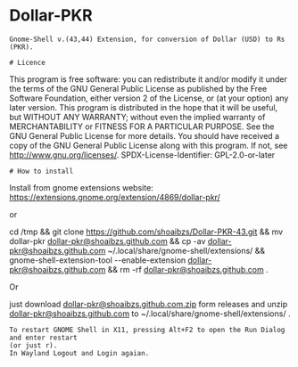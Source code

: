 # Dollar-PKR
```
Gnome-Shell v.(43,44) Extension, for conversion of Dollar (USD) to Rs (PKR).

# Licence
```
This program is free software: you can redistribute it and/or modify
it under the terms of the GNU General Public License as published by
the Free Software Foundation, either version 2 of the License, or
(at your option) any later version.
This program is distributed in the hope that it will be useful,
but WITHOUT ANY WARRANTY; without even the implied warranty of
MERCHANTABILITY or FITNESS FOR A PARTICULAR PURPOSE.  See the
GNU General Public License for more details.
You should have received a copy of the GNU General Public License
along with this program.  If not, see <http://www.gnu.org/licenses/>.
SPDX-License-Identifier: GPL-2.0-or-later
```
# How to install
```
Install from gnome extensions website:
https://extensions.gnome.org/extension/4869/dollar-pkr/

or

cd /tmp && git clone https://github.com/shoaibzs/Dollar-PKR-43.git && mv dollar-pkr dollar-pkr@shoaibzs.github.com && cp -av dollar-pkr@shoaibzs.github.com ~/.local/share/gnome-shell/extensions/ && gnome-shell-extension-tool --enable-extension dollar-pkr@shoaibzs.github.com && rm -rf dollar-pkr@shoaibzs.github.com .

Or

just download dollar-pkr@shoaibzs.github.com.zip form releases and unzip dollar-pkr@shoaibzs.github.com to ~/.local/share/gnome-shell/extensions/ .

```
To restart GNOME Shell in X11, pressing Alt+F2 to open the Run Dialog and enter restart 
(or just r). 
In Wayland Logout and Login agaian.
